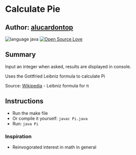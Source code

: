 # Calculate Pie
## Author: [alucardontop](https://github.com/alucardontop)
![language java](https://img.shields.io/badge/language-Java-blue.svg "Language Java")
[![Open Source Love](https://badges.frapsoft.com/os/mit/mit.svg?v=102)](https://github.com/ellerbrock/open-source-badge/)

## Summary
Input an integer when asked, results are displayed in console.
 

 Uses the Gottfried Leibniz formula to calculate Pi
 
Source: [Wikipedia](https://en.wikipedia.org/wiki/Leibniz_formula_for_π) - Leibniz formula for π


## Instructions
* Run the make file
* Or compile it yourself: `javac Pi.java`
* Run: `java Pi` 

### Inspiration
* Reinvogorated interest in math in general
